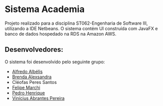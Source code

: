 # Sistema Academia
Projeto realizado para a disciplina ST062-Engenharia de Software III, utilizando a IDE Netbeans.
O sistema contém UI construída com JavaFX e banco de dados hospedado na RDS na Amazon AWS. 

## Desenvolvedores:
O sistema foi desenvolvido pelo seguinte grupo:
- [Alfredo Albélis](https://github.com/AlfredoFilho)
- [Brenda Alexsandra](https://github.com/brendajanuario)
- Cléofas Peres Santos
- [Felipe Marchi](https://github.com/felipemarchi)
- [Pedro Henrique](https://github.com/PedroBernini)
- [Vinícius Abrantes Pereira](https://github.com/viniciusAbrantes)
